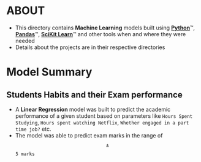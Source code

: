 # ABOUT
- This directory contains **Machine Learning** models built using [**Python**](https://python.org)&trade;, [**Pandas**](https://pandas.pydata.org)&trade;, [**SciKit Learn**](https://scikit-learn.org)&trade; and other tools when and where they were needed
- Details about the projects are in their respective directories
# Model Summary
## Students Habits and their Exam performance
- A **Linear Regression** model was built to predict the academic performance of a given student based on parameters like `Hours Spent Studying`, `Hours spent watching Netflix`, `Whether engaged in a part time job?` etc.
- The model was able to predict exam marks in the range of $$\pm$$ `5 marks`
